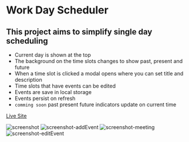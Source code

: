 # Work Day Scheduler

## This project aims to simplify single day scheduling

* Current day is shown at the top
* The background on the time slots changes to show past, present and future
* When a time slot is clicked a modal opens where you can set title and description
* Time slots that have events can be edited
* Events are save in local storage
* Events persist on refresh
* ` comming soon ` past present future indicators update on current time

[Live Site](https://suedepritch.github.io/supreme-spoon/)

![screenshot](https://user-images.githubusercontent.com/90445965/170796090-eea697b8-67e7-4151-84ba-ba59c4aabbfa.png)
![screenshot-addEvent](https://user-images.githubusercontent.com/90445965/170796106-aa49325d-4b28-49dc-a7b8-b9290057c4a0.png)
![screenshot-meeting](https://user-images.githubusercontent.com/90445965/170796113-cd82c77d-eb09-42fb-bd92-5b96ca6280df.png)
![screenshot-editEvent](https://user-images.githubusercontent.com/90445965/170796119-5888fe5c-3934-4dee-8640-6fe370efe641.png)
